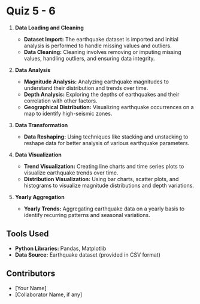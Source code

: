 # Quiz 5 - 6

1. **Data Loading and Cleaning**
   - **Dataset Import:** The earthquake dataset is imported and initial analysis is performed to handle missing values and outliers.
   - **Data Cleaning:** Cleaning involves removing or imputing missing values, handling outliers, and ensuring data integrity.

2. **Data Analysis**
   - **Magnitude Analysis:** Analyzing earthquake magnitudes to understand their distribution and trends over time.
   - **Depth Analysis:** Exploring the depths of earthquakes and their correlation with other factors.
   - **Geographical Distribution:** Visualizing earthquake occurrences on a map to identify high-seismic zones.

3. **Data Transformation**
   - **Data Reshaping:** Using techniques like stacking and unstacking to reshape data for better analysis of various earthquake parameters.

4. **Data Visualization**
   - **Trend Visualization:** Creating line charts and time series plots to visualize earthquake trends over time.
   - **Distribution Visualization:** Using bar charts, scatter plots, and histograms to visualize magnitude distributions and depth variations.

5. **Yearly Aggregation**
   - **Yearly Trends:** Aggregating earthquake data on a yearly basis to identify recurring patterns and seasonal variations.

## Tools Used

- **Python Libraries:** Pandas, Matplotlib
- **Data Source:** Earthquake dataset (provided in CSV format)

## Contributors

- [Your Name]
- [Collaborator Name, if any]
